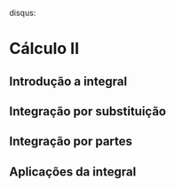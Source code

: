 disqus:

# Cálculo II 

## Introdução a integral 

## Integração por substituição  

## Integração por partes  

## Aplicações da integral 